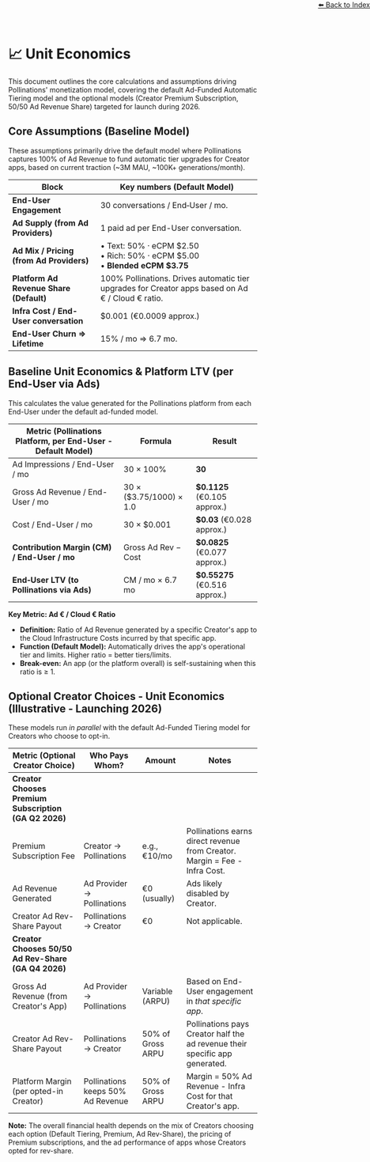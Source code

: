 <div style="text-align: right; position: absolute; top: 0; right: 0;">
<a href="/10">⬅️ Back to Index</a>
</div>

# 📈 **Unit Economics**

This document outlines the core calculations and assumptions driving Pollinations' monetization model, covering the default Ad-Funded Automatic Tiering model and the optional models (Creator Premium Subscription, 50/50 Ad Revenue Share) targeted for launch during 2026.

## Core Assumptions (Baseline Model)

These assumptions primarily drive the default model where Pollinations captures 100% of Ad Revenue to fund automatic tier upgrades for Creator apps, based on current traction (~3M MAU, ~100K+ generations/month).

| Block | Key numbers (Default Model) |
|-------|-----------------------------|
| **End-User Engagement** | 30 conversations / End‑User / mo. |
| **Ad Supply (from Ad Providers)** | 1 paid ad per End-User conversation. |
| **Ad Mix / Pricing (from Ad Providers)** | • Text: 50% · eCPM \$2.50 <br>• Rich: 50% · eCPM \$5.00 <br>• **Blended eCPM \$3.75** |
| **Platform Ad Revenue Share (Default)** | 100% Pollinations. Drives automatic tier upgrades for Creator apps based on Ad € / Cloud € ratio. |
| **Infra Cost / End-User conversation** | \$0.001 (€0.0009 approx.) |
| **End-User Churn ⇒ Lifetime** | 15% / mo ⇒ 6.7 mo. |

## Baseline Unit Economics & Platform LTV (per End-User via Ads)

This calculates the value generated for the Pollinations platform from each End-User under the default ad-funded model.

| Metric (Pollinations Platform, per End-User - Default Model) | Formula | Result |
|-----------------------------------------------------------|---------|--------|
| Ad Impressions / End-User / mo                            | 30 × 100% | **30** |
| Gross Ad Revenue / End-User / mo                          | 30 × ($3.75/1000) × 1.0 | **$0.1125** (€0.105 approx.) |
| Cost / End-User / mo                                      | 30 × $0.001 | **$0.03** (€0.028 approx.) |
| **Contribution Margin (CM) / End-User / mo**              | Gross Ad Rev − Cost | **$0.0825** (€0.077 approx.) |
| **End‑User LTV (to Pollinations via Ads)**                | CM / mo × 6.7 mo | **$0.55275** (€0.516 approx.) |

**Key Metric: Ad € / Cloud € Ratio**
*   **Definition:** Ratio of Ad Revenue generated by a specific Creator's app to the Cloud Infrastructure Costs incurred by that specific app.
*   **Function (Default Model):** Automatically drives the app's operational tier and limits. Higher ratio = better tiers/limits.
*   **Break-even:** An app (or the platform overall) is self-sustaining when this ratio is ≥ 1.

## Optional Creator Choices - Unit Economics (Illustrative - Launching 2026)

These models run *in parallel* with the default Ad-Funded Tiering model for Creators who choose to opt-in.

| Metric (Optional Creator Choice)        | Who Pays Whom?                     | Amount        | Notes                                                                                   |
|-----------------------------------------|------------------------------------|---------------|-----------------------------------------------------------------------------------------|
| **Creator Chooses Premium Subscription (GA Q2 2026)** |                                    |               |                                                                                         |
| Premium Subscription Fee                | Creator → Pollinations             | e.g., €10/mo  | Pollinations earns direct revenue from Creator. Margin = Fee - Infra Cost.               |
| Ad Revenue Generated                    | Ad Provider → Pollinations         | €0 (usually)  | Ads likely disabled by Creator.                                                         |
| Creator Ad Rev-Share Payout             | Pollinations → Creator             | €0            | Not applicable.                                                                         |
| **Creator Chooses 50/50 Ad Rev-Share (GA Q4 2026)** |                                    |               |                                                                                         |
| Gross Ad Revenue (from Creator's App) | Ad Provider → Pollinations         | Variable (ARPU)| Based on End-User engagement in *that specific app*.                                      |
| Creator Ad Rev-Share Payout             | Pollinations → Creator             | 50% of Gross ARPU | Pollinations pays Creator half the ad revenue their specific app generated.             |
| Platform Margin (per opted-in Creator)  | Pollinations keeps 50% Ad Revenue | 50% of Gross ARPU | Margin = 50% Ad Revenue - Infra Cost for that Creator's app.                             |

**Note:** The overall financial health depends on the mix of Creators choosing each option (Default Tiering, Premium, Ad Rev-Share), the pricing of Premium subscriptions, and the ad performance of apps whose Creators opted for rev-share. 